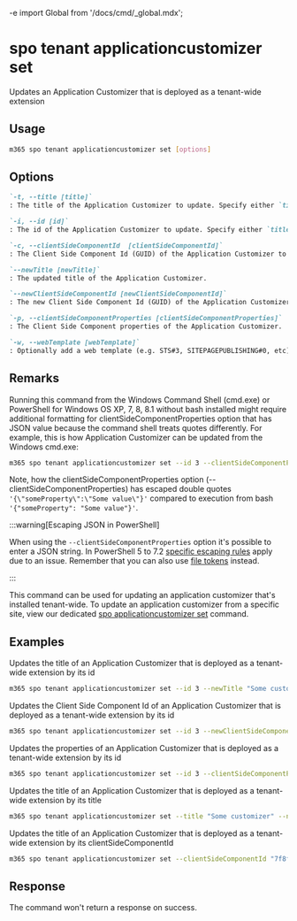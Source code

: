 -e <!-- DISCLAIMER: All secrets, passwords, and sensitive values in this document are examples only and not real credentials. -->
import Global from '/docs/cmd/_global.mdx';

# spo tenant applicationcustomizer set

Updates an Application Customizer that is deployed as a tenant-wide extension

## Usage

```sh
m365 spo tenant applicationcustomizer set [options]
```

## Options

```md definition-list
`-t, --title [title]`
: The title of the Application Customizer to update. Specify either `title`, `id` or `clientSideComponentId`.

`-i, --id [id]`
: The id of the Application Customizer to update. Specify either `title`, `id` or `clientSideComponentId`.

`-c, --clientSideComponentId  [clientSideComponentId]`
: The Client Side Component Id (GUID) of the Application Customizer to update. Specify either `title`, `id` or `clientSideComponentId`.

`--newTitle [newTitle]`
: The updated title of the Application Customizer.

`--newClientSideComponentId [newClientSideComponentId]`
: The new Client Side Component Id (GUID) of the Application Customizer.

`-p, --clientSideComponentProperties [clientSideComponentProperties]`
: The Client Side Component properties of the Application Customizer.

`-w, --webTemplate [webTemplate]`
: Optionally add a web template (e.g. STS#3, SITEPAGEPUBLISHING#0, etc) as a filter for what kind of sites the application customizer is registered on.
```

<Global />

## Remarks

Running this command from the Windows Command Shell (cmd.exe) or PowerShell for Windows OS XP, 7, 8, 8.1 without bash installed might require additional formatting for clientSideComponentProperties option that has JSON value because the command shell treats quotes differently. For example, this is how Application Customizer can be updated from the Windows cmd.exe:

```sh
m365 spo tenant applicationcustomizer set --id 3 --clientSideComponentProperties '{\"someProperty\":\"Some value\"}'
```

Note, how the clientSideComponentProperties option (--clientSideComponentProperties) has escaped double quotes `'{\"someProperty\":\"Some value\"}'` compared to execution from bash `'{"someProperty": "Some value"}'`.

:::warning[Escaping JSON in PowerShell]
    
When using the `--clientSideComponentProperties` option it's possible to enter a JSON string. In PowerShell 5 to 7.2 [specific escaping rules](./../../../user-guide/using-cli.mdx#escaping-double-quotes-in-powershell) apply due to an issue. Remember that you can also use [file tokens](./../../../user-guide/using-cli.mdx#EXAMPLE_SECRET_VALUE_PLACEHOLDER) instead.

:::

This command can be used for updating an application customizer that's installed tenant-wide. To update an application customizer from a specific site, view our dedicated [spo applicationcustomizer set](../applicationcustomizer/applicationcustomizer-set.mdx) command.

## Examples

Updates the title of an Application Customizer that is deployed as a tenant-wide extension by its id

```sh
m365 spo tenant applicationcustomizer set --id 3 --newTitle "Some customizer" 
```

Updates the Client Side Component Id of an Application Customizer that is deployed as a tenant-wide extension by its id

```sh
m365 spo tenant applicationcustomizer set --id 3 --newClientSideComponentId "b44a5182-9877-4029-baec-0181c70dacbc" 
```

Updates the properties of an Application Customizer that is deployed as a tenant-wide extension by its id

```sh
m365 spo tenant applicationcustomizer set --id 3 --clientSideComponentProperties '{ "someProperty": "Some value" }'
```

Updates the title of an Application Customizer that is deployed as a tenant-wide extension by its title

```sh
m365 spo tenant applicationcustomizer set --title "Some customizer" --newTitle "Updated customizer" 
```

Updates the title of an Application Customizer that is deployed as a tenant-wide extension by its clientSideComponentId

```sh
m365 spo tenant applicationcustomizer set --clientSideComponentId "7f8fd1f2-9d26-4a4a-a607-bf4622d7ec11" --newTitle "Some customizer" 
```

## Response

The command won't return a response on success.
